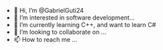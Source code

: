 - 👋 Hi, I’m @GabrielGuti24
- 👀 I’m interested in software development...
- 🌱 I’m currently learning C++, and want to learn C#
- 💞️ I’m looking to collaborate on ...
- 📫 How to reach me ...

<!---
GabrielGuti24/GabrielGuti24 is a ✨ special ✨ repository because its `README.md` (this file) appears on your GitHub profile.
You can click the Preview link to take a look at your changes.
--->
